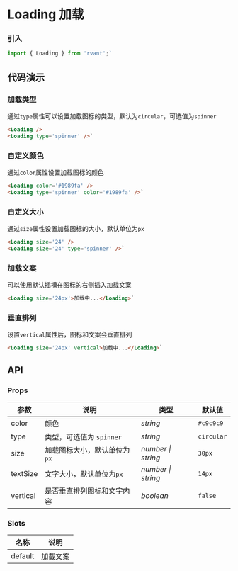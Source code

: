 # Loading 加载

### 引入

```js
import { Loading } from 'rvant';`
```

## 代码演示

### 加载类型

通过`type`属性可以设置加载图标的类型，默认为`circular`，可选值为`spinner`

```html
<Loading />
<Loading type='spinner' />`
```

### 自定义颜色

通过`color`属性设置加载图标的颜色

```html
<Loading color='#1989fa' />
<Loading type='spinner' color='#1989fa' />`
```

### 自定义大小

通过`size`属性设置加载图标的大小，默认单位为`px`

```html
<Loading size='24' />
<Loading size='24' type='spinner' />`
```

### 加载文案

可以使用默认插槽在图标的右侧插入加载文案

```html
<Loading size='24px'>加载中...</Loading>`
```

### 垂直排列

设置`vertical`属性后，图标和文案会垂直排列

```html
<Loading size='24px' vertical>加载中...</Loading>`
```

## API

### Props

| 参数      | 说明                         | 类型               | 默认值     |
| --------- | ---------------------------- | ------------------ | ---------- |
| color     | 颜色                         | _string_           | `#c9c9c9`  |
| type      | 类型，可选值为 `spinner`     | _string_           | `circular` |
| size      | 加载图标大小，默认单位为`px` | _number \| string_ | `30px`     |
| textSize | 文字大小，默认单位为`px`     | _number \| string_ | `14px`     |
| vertical  | 是否垂直排列图标和文字内容   | _boolean_          | `false`    |

### Slots

| 名称    | 说明     |
| ------- | -------- |
| default | 加载文案 |
